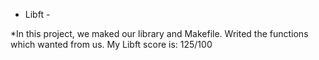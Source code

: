 
- Libft -

*In this project, we maked our library and Makefile. Writed the functions which wanted from us. My Libft score is: 125/100
